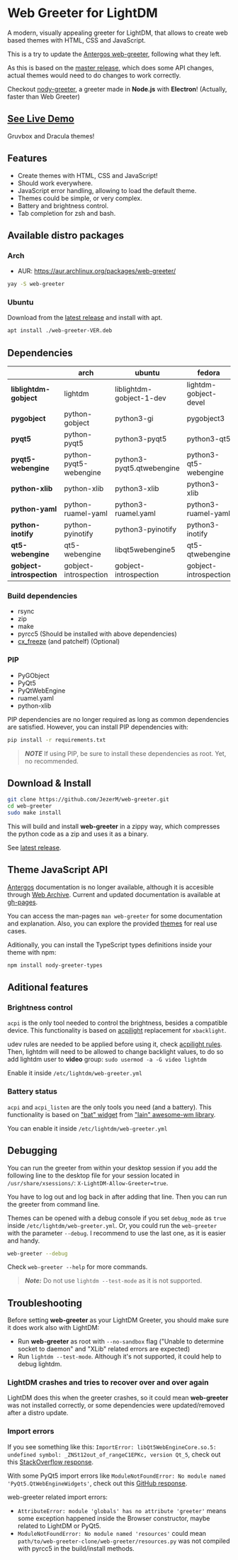 # Web Greeter for LightDM

A modern, visually appealing greeter for LightDM, that allows to create web based themes with HTML, CSS and JavaScript.

This is a try to update the [Antergos web-greeter](https://github.com/Antergos/web-greeter), following what they left.

As this is based on the [master release](https://github.com/Antergos/web-greeter/tree/master), which does some API changes, actual themes would need to do changes to work correctly.

Checkout [nody-greeter][nody-greeter], a greeter made in **Node.js** with **Electron**! (Actually, faster than Web Greeter)

## [See Live Demo][live_demo]

Gruvbox and Dracula themes!

## Features

- Create themes with HTML, CSS and JavaScript!
- Should work everywhere.
- JavaScript error handling, allowing to load the default theme.
- Themes could be simple, or very complex.
- Battery and brightness control.
- Tab completion for zsh and bash.

## Available distro packages

### Arch

- AUR: https://aur.archlinux.org/packages/web-greeter/

```sh
yay -S web-greeter
```

### Ubuntu

Download from the [latest release](https://github.com/JezerM/web-greeter/releases/latest) and
install with apt.

```sh
apt install ./web-greeter-VER.deb
```

## Dependencies
|                          |        arch          |          ubuntu         |       fedora        |       openSUSE       |
|--------------------------|----------------------|-------------------------|---------------------|----------------------|
|**liblightdm-gobject**    |lightdm               |liblightdm-gobject-1-dev |lightdm-gobject-devel|liblightdm-gobject-1-0|
|**pygobject**             |python-gobject        |python3-gi               |pygobject3           |python3-gobject       |
|**pyqt5**                 |python-pyqt5          |python3-pyqt5            |python3-qt5          |python3-qt5           |
|**pyqt5-webengine**       |python-pyqt5-webengine|python3-pyqt5.qtwebengine|python3-qt5-webengine|python3-qtwebengine   |
|**python-xlib**           |python-xlib           |python3-xlib             |python3-xlib         |python3-xlib          |
|**python-yaml**           |python-ruamel-yaml    |python3-ruamel.yaml      |python3-ruamel-yaml  |python3-ruamel-yaml   |
|**python-inotify**        |python-pyinotify      |python3-pyinotify        |python3-inotify      |python3-inotify       |
|**qt5-webengine**         |qt5-webengine         |libqt5webengine5         |qt5-qtwebengine      |libqt5-qtwebengine    |
|**gobject-introspection** |gobject-introspection |gobject-introspection    |gobject-introspection|gobject-introspection |

### Build dependencies

- rsync
- zip
- make
- pyrcc5 (Should be installed with above dependencies)
- [cx_freeze](https://cx-freeze.readthedocs.io/en/latest/installation.html) (and patchelf) (Optional)

### PIP
- PyGObject
- PyQt5
- PyQtWebEngine
- ruamel.yaml
- python-xlib

PIP dependencies are no longer required as long as common dependencies are satisfied. However, you
can install PIP dependencies with:

```sh
pip install -r requirements.txt
```

> ***NOTE*** If using PIP, be sure to install these dependencies as root. Yet, no recommended.

## Download & Install
```sh
git clone https://github.com/JezerM/web-greeter.git
cd web-greeter
sudo make install
```

This will build and install **web-greeter** in a zippy way, which compresses the python code as a
zip and uses it as a binary.

See [latest release][releases].

## Theme JavaScript API
[Antergos][Antergos] documentation is no longer available, although it is accesible through [Web Archive][WebArchive]. Current and updated documentation is available at [gh-pages][gh-pages].

You can access the man-pages `man web-greeter` for some documentation and explanation. Also, you can explore the provided [themes](./themes) for real use cases.


Aditionally, you can install the TypeScript types definitions inside your theme with npm:

```sh
npm install nody-greeter-types
```

## Aditional features

### Brightness control
`acpi` is the only tool needed to control the brightness, besides a compatible device. This functionality is based on [acpilight][acpilight] replacement for `xbacklight`.

udev rules are needed to be applied before using it, check [acpilight rules][acpilight_rules]. Then, lightdm will need to be allowed to change backlight values, to do so add lightdm user to **video** group: `sudo usermod -a -G video lightdm`

Enable it inside `/etc/lightdm/web-greeter.yml`

### Battery status
`acpi` and `acpi_listen` are the only tools you need (and a battery). This functionality is based on ["bat" widget][bat_widget] from ["lain" awesome-wm library][lain].

You can enable it inside `/etc/lightdm/web-greeter.yml`

## Debugging
You can run the greeter from within your desktop session if you add the following line to the desktop file for your session located in `/usr/share/xsessions/`: `X-LightDM-Allow-Greeter=true`.

You have to log out and log back in after adding that line. Then you can run the greeter from command line.

Themes can be opened with a debug console if you set `debug_mode` as `true` inside `/etc/lightdm/web-greeter.yml`. Or, you could run the `web-greeter` with the parameter `--debug`. I recommend to use the last one, as it is easier and handy.

```sh
web-greeter --debug
```

Check `web-greeter --help` for more commands.

> ***Note:*** Do not use `lightdm --test-mode` as it is not supported.

## Troubleshooting

Before setting **web-greeter** as your LightDM Greeter, you should make sure it does work also with LightDM:

- Run **web-greeter** as root with `--no-sandbox` flag ("Unable to determine socket to daemon" and "XLib" related errors are expected)
- Run `lightdm --test-mode`. Although it's not supported, it could help to debug lightdm.

### LightDM crashes and tries to recover over and over again

LightDM does this when the greeter crashes, so it could mean **web-greeter** was not installed correctly, or some dependencies were updated/removed after a distro update.

### Import errors

If you see something like this: `ImportError: libQt5WebEngineCore.so.5: undefined symbol: _ZNSt12out_of_rangeC1EPKc, version Qt_5`, check out this [StackOverflow response](https://stackoverflow.com/a/68811630).

With some PyQt5 import errors like `ModuleNotFoundError: No module named 'PyQt5.QtWebEngineWidgets'`, check out this [GitHub response](https://github.com/spyder-ide/spyder/issues/8952#issuecomment-499418456).

web-greeter related import errors:

- `AttributeError: module 'globals' has no attribute 'greeter'` means some exception happened inside the Browser constructor, maybe related to LightDM or PyQt5.
- `ModuleNotFoundError: No module named 'resources'` could mean `path/to/web-greeter-clone/web-greeter/resources.py` was not compiled with pyrcc5 in the build/install methods.

[antergos]: https://github.com/Antergos "Antergos"
[nody-greeter]: https://github.com/JezerM/nody-greeter "Nody Greeter"
[cx_freeze]: https://github.com/marcelotduarte/cx_Freeze "cx_Freeze"
[acpilight]: https://gitlab.com/wavexx/acpilight/ "acpilight"
[acpilight_rules]: https://gitlab.com/wavexx/acpilight/-/blob/master/90-backlight.rules "udev rules"
[bat_widget]: https://github.com/lcpz/lain/blob/master/widget/bat.lua "Battery widget"
[lain]: https://github.com/lcpz/lain "Lain awesome library"
[WebArchive]: https://web.archive.org/web/20190524032923/https://doclets.io/Antergos/web-greeter/stable "Web Archive"
[gh-pages]: https://jezerm.github.io/web-greeter/ "API Documentation"
[live_demo]: https://jezerm.github.io/web-greeter-themes/ "Live Demo"
[releases]: https://github.com/JezerM/web-greeter/releases "Releases"
